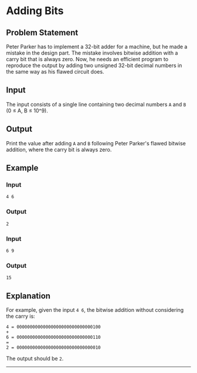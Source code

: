 
# Adding Bits

## Problem Statement

Peter Parker has to implement a 32-bit adder for a machine, but he made a mistake in the design part. The mistake involves bitwise addition with a carry bit that is always zero. Now, he needs an efficient program to reproduce the output by adding two unsigned 32-bit decimal numbers in the same way as his flawed circuit does.

## Input

The input consists of a single line containing two decimal numbers `A` and `B` (0 ≤ A, B ≤ 10^9).

## Output

Print the value after adding `A` and `B` following Peter Parker's flawed bitwise addition, where the carry bit is always zero.

## Example

### Input

```
4 6
```

### Output

```
2
```

### Input

```
6 9
```

### Output

```
15
```

## Explanation

For example, given the input `4 6`, the bitwise addition without considering the carry is:

```
4 = 00000000000000000000000000000100
+
6 = 00000000000000000000000000000110
=
2 = 00000000000000000000000000000010
```

The output should be `2`.

---
